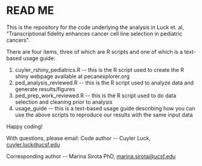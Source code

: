 # READ ME
This is the repository for the code underlying the analysis in Luck et. al, "Transcriptional fidelity enhances cancer cell line selection in pediatric cancers".

There are four items, three of which are R scripts and one of which is a text-based usage guide:

1. cuyler_rshiny_pediatrics.R -- this is the R script used to create the R shiny webpage available at pecanexplorer.org
2. ped_analysis_reviewed.R -- this is the R script used to analyze data and generate results/figures
3. ped_prep_work_reviewed.R -- this is the R script used to do data selection and cleaning prior to analysis
4. usage_guide -- this is a text-based usage guide describing how you can use the above scripts to reproduce our results with the same input data

Happy coding!

With questions, please email:
Code author -- Cuyler Luck, cuyler.luck@ucsf.edu

Corresponding author -- Marina Sirota PhD, marina.sirota@ucsf.edu
